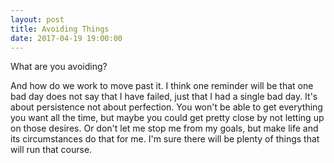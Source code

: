 ```yaml
---
layout: post
title: Avoiding Things
date: 2017-04-19 19:00:00
---
```


What are you avoiding?

And how do we work to move past it. I think one reminder will be that one bad day does not say that I have failed, just that I had a single bad day. It's about persistence not about perfection. You won't be able to get everything you want all the time, but maybe you could get pretty close by not letting up on those desires. Or don't let me stop me from my goals, but make life and its circumstances do that for me. I'm sure there will be plenty of things that will run that course.